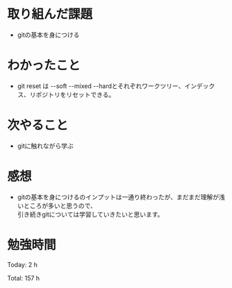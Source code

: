 # 取り組んだ課題
- gitの基本を身につける

# わかったこと
- git reset は --soft --mixed --hardとそれぞれワークツリー、インデックス、リポジトリをリセットできる。
  
# 次やること
- gitに触れながら学ぶ

# 感想
- gitの基本を身につけるのインプットは一通り終わったが、まだまだ理解が浅いところが多いと思うので、  
引き続きgitについては学習していきたいと思います。

# 勉強時間
Today: 2 h

Total: 157 h
